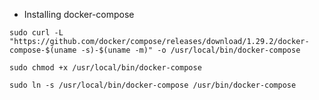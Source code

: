 * Installing docker-compose

```Commands 
sudo curl -L "https://github.com/docker/compose/releases/download/1.29.2/docker-compose-$(uname -s)-$(uname -m)" -o /usr/local/bin/docker-compose
```

```Commands 
sudo chmod +x /usr/local/bin/docker-compose
``` 

```Commands 
sudo ln -s /usr/local/bin/docker-compose /usr/bin/docker-compose
``` 
